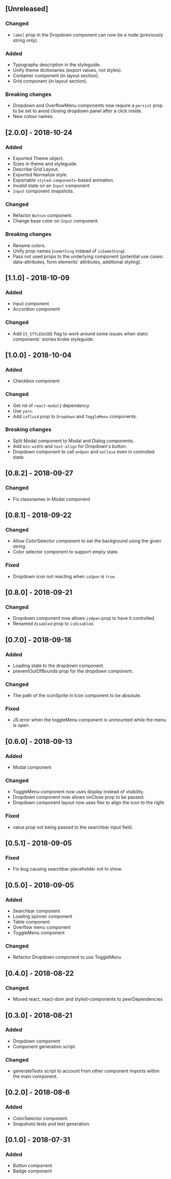 ## [Unreleased]

### Changed
- `label` prop in the Dropdown component can now be a node (previously string only).

### Added
- Typography description in the styleguide.
- Unify theme dictionaries (export values, not styles).
- Container component (in layout section).
- Grid component (in layout section).

### Breaking changes
- Dropdown and OverflowMenu components now require a `persist` prop to be set to avoid closing dropdown panel after a click inside.
- New colour names.

## [2.0.0] - 2018-10-24

### Added
- Exported Theme object.
- Sizes in theme and styleguide.
- Describe Grid Layout.
- Exported Normalize style.
- Exportable `styled-components`-based animation.
- Invalid state on an `Input` component.
- `Input` component snapshots.

### Changed
- Refactor `Button` component.
- Change base color on `Input` component.

### Breaking changes
- Rename colors.
- Unify prop names (`something` instead of `isSomething`).
- Pass not used props to the underlying component (potential use cases: data-attributes, form elements' attributes, additional styling).

## [1.1.0] - 2018-10-09

### Added

- Input component
- Accordion component

### Changed
- Add `IS_STYLEGUIDE` flag to work around some issues when static components' stories broke styleguide.

## [1.0.0] - 2018-10-04
### Added
- Checkbox component

### Changed
- Get rid of `react-modal2` dependency.
- Use `yarn`.
- Add `isFluid` prop to `Dropdown` and `ToggleMenu` components.

### Breaking changes
- Split Modal component to Modal and Dialog components.
- Add `min-width` and `text-align` for Dropdown's button.
- Dropdown component to call `onOpen` and `onClose` even in controlled state.

## [0.8.2] - 2018-09-27
### Changed
- Fix classnames in Modal component

## [0.8.1] - 2018-09-22
### Changed
- Allow ColorSelector component to set the background using the given string.
- Color selector component to support empty state.

### Fixed
- Dropdown icon not reacting when `isOpen` is `true`.

## [0.8.0] - 2018-09-21
### Changed
- Dropdown component now allows `isOpen` prop to have it controlled.
- Renamed `disabled` prop to `isDisabled`.

## [0.7.0] - 2018-09-18
### Added
- Loading state to the dropdown component.
- preventOutOfBounds prop for the dropdown component.

### Changed
- The path of the iconSprite in Icon component to be absolute.

### Fixed
- JS error when the toggleMenu component is unmounted while the menu is open.

## [0.6.0] - 2018-09-13
### Added
- Modal component

### Changed
- ToggleMenu component now uses display instead of visibility.
- Dropdown component now allows onClose prop to be passed.
- Dropdown component layout now uses flex to align the icon to the right.

### Fixed
- value prop not being passed to the searchbar input field.

## [0.5.1] - 2018-09-05
### Fixed
- Fix bug causing searchbar placeholder not to show.

## [0.5.0] - 2018-09-05
### Added
- Searchbar component
- Loading spinner component
- Table component
- Overflow menu component
- ToggleMenu component

### Changed
- Refactor Dropdown component to use ToggleMenu

## [0.4.0] - 2018-08-22
### Changed
- Moved react, react-dom and styled-components to peerDependencies

## [0.3.0] - 2018-08-21
### Added
- Dropdown component
- Component generation script.

### Changed
- generateTests script to account from other component imports within the main component.

## [0.2.0] - 2018-08-6
### Added
- ColorSelector component.
- Snapshots tests and test generation.

## [0.1.0] - 2018-07-31
### Added
- Button component
- Badge component
